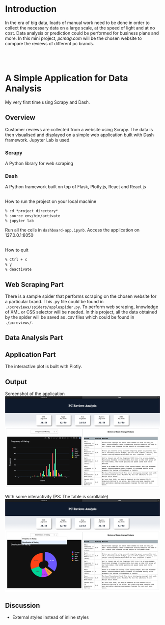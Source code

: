 # Introduction
In the era of big data, loads of manual work need to be done in order to collect the necessary data on a large scale, at the speed of light and at no cost. Data analysis or prediction could be performed for business plans and more. In this mini project, *pcmag.com* will be the chosen website to compare the reviews of different pc brands.

<br/>
<br/>

# A Simple Application for Data Analysis
My very first time using Scrapy and Dash.

## Overview
Customer reviews are collected from a website using Scrapy. The data is then visualised and displayed on a simple web application built with Dash framework. Jupyter Lab is used.

### Scrapy
A Python library for web scraping

### Dash
A Python framework built on top of Flask, Plotly.js, React and React.js

<br />
How to run the project on your local machine

```
% cd *project directory*
% source env/bin/activate
% jupyter lab
```

Run all the cells in `dashboard-app.ipynb`. Access the application on 127.0.0.1:8050 

<br />
How to quit

```
% Ctrl + c
% y
% deactivate
```

## Web Scraping Part
There is a sample spider that performs scraping on the chosen website for a particular brand. This .py file could be found in `./pcreviews/spiders/applespider.py`. To perform web scraping, knowledge of XML or CSS selector will be needed. In this project, all the data obtained by the spider will be saved as .csv files which could be found in `./pcreviews/`. 

## Data Analysis Part


## Application Part
The interactive plot is built with Plotly.


## Output
Screenshot of the application
![Sample Output I](https://github.com/Sins-Repo/Scrapy-Dashboard/blob/master/img/sample_img.png?raw=true)


With some interactivity (PS: The table is scrollable)
![Sample Output II](https://github.com/Sins-Repo/Scrapy-Dashboard/blob/master/img/sample_img_ii.png?raw=true)

## Discussion
* External styles instead of inline styles
